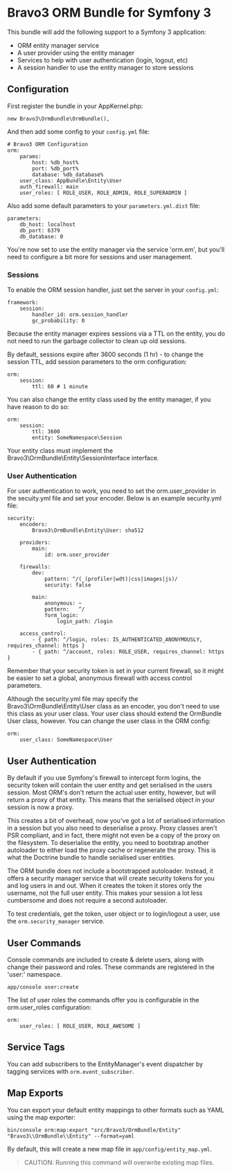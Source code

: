 Bravo3 ORM Bundle for Symfony 3
===============================
This bundle will add the following support to a Symfony 3 application:

* ORM entity manager service
* A user provider using the entity manager
* Services to help with user authentication (login, logout, etc)
* A session handler to use the entity manager to store sessions

Configuration
-------------
First register the bundle in your AppKernel.php:

    new Bravo3\OrmBundle\OrmBundle(),
    
And then add some config to your `config.yml` file:

    # Bravo3 ORM Configuration
    orm:
        params:
            host: %db_host%
            port: %db_port%
            database: %db_database%
        user_class: AppBundle\Entity\User
        auth_firewall: main
        user_roles: [ ROLE_USER, ROLE_ADMIN, ROLE_SUPERADMIN ]

Also add some default parameters to your `parameters.yml.dist` file:

    parameters:
        db_host: localhost
        db_port: 6379
        db_database: 0
    
You're now set to use the entity manager via the service 'orm.em', but you'll need to configure a bit more for sessions
and user management.

### Sessions
To enable the ORM session handler, just set the server in your `config.yml`:

    framework:
        session:
            handler_id: orm.session_handler
            gc_probability: 0

Because the entity manager expires sessions via a TTL on the entity, you do not need to run the garbage collector to
clean up old sessions.

By default, sessions expire after 3600 seconds (1 hr) - to change the session TTL, add session parameters to the orm
configuration:

    orm:
        session:
            ttl: 60 # 1 minute

You can also change the entity class used by the entity manager, if you have reason to do so:

    orm:
        session:
            ttl: 3600
            entity: SomeNamespace\Session

Your entity class must implement the Bravo3\OrmBundle\Entity\SessionInterface interface.

### User Authentication
For user authentication to work, you need to set the orm.user_provider in the secuity.yml file and set your encoder.
Below is an example security.yml file:

    security:
        encoders:
            Bravo3\OrmBundle\Entity\User: sha512
    
        providers:
            main:
                id: orm.user_provider
    
        firewalls:
            dev:
                pattern: ^/(_(profiler|wdt)|css|images|js)/
                security: false
    
            main:
                anonymous: ~
                pattern:   ^/
                form_login:
                    login_path: /login
    
        access_control:
            - { path: ^/login, roles: IS_AUTHENTICATED_ANONYMOUSLY, requires_channel: https }
            - { path: ^/account, roles: ROLE_USER, requires_channel: https }

Remember that your security token is set in your current firewall, so it might be easier to set a global, anonymous
firewall with access control parameters.

Although the security.yml file may specify the Bravo3\OrmBundle\Entity\User class as an encoder, you don't need to use
this class as your user class. Your user class should extend the OrmBundle User class, however. You can change the 
user class in the ORM config:

    orm:
        user_class: SomeNamespace\User

User Authentication
-------------------
By default if you use Symfony's firewall to intercept form logins, the security token will contain the user entity
and get serialised in the users session. Most ORM's don't return the actual user entity, however, but will return a
proxy of that entity. This means that the serialised object in your session is now a proxy.

This creates a bit of overhead, now you've got a lot of serialised information in a session but you also need to
deserialise a proxy. Proxy classes aren't PSR compliant, and in fact, there might not even be a copy of the proxy on
the filesystem. To deserialise the entity, you need to bootstrap another autoloader to either load the proxy cache or
regenerate the proxy. This is what the Doctrine bundle to handle serialised user entities.

The ORM bundle does not include a bootstrapped autoloader. Instead, it offers a security manager service that will
create security tokens for you and log users in and out. When it creates the token it stores only the username, not
the full user entity. This makes your session a lot less cumbersome and does not require a second autoloader.

To test credentials, get the token, user object or to login/logout a user, use the `orm.security_manager` service.

User Commands
-------------
Console commands are included to create & delete users, along with change their password and roles. These commands are
registered in the 'user:' namespace. 

    app/console user:create
    
The list of user roles the commands offer you is configurable in the orm.user_roles configuration:

    orm:
        user_roles: [ ROLE_USER, ROLE_AWESOME ]
        
Service Tags
------------
You can add subscribers to the EntityManager's event dispatcher by tagging services with `orm.event_subscriber`.

Map Exports
-----------
You can export your default entity mappings to other formats such as YAML using the map exporter:

    bin/console orm:map:export "src/Bravo3/OrmBundle/Entity" "Bravo3\\OrmBundle\\Entity" --format=yaml
    
By default, this will create a new map file in `app/config/entity_map.yml`.

> CAUTION: Running this command will overwrite existing map files.
